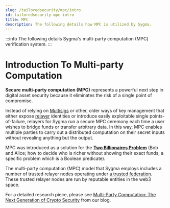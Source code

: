 ```yaml
---
slug: /tailoredsecurity/mpc/intro
id: tailoredsecurity-mpc-intro
title: MPC
description: The following details how MPC is utilized by Sygma.
---
```


:::info
The following details Sygma's multi-party computation (MPC) verification system.
:::

# Introduction To Multi-party Computation

**Secure multi-party computation (MPC)** represents a powerful next step in digital asset security because it eliminates the risk of a single point of compromise.

Instead of relying on [Multisigs](https://en.wikipedia.org/wiki/Multisignature) or other, older ways of key management that either expose [relayer](../../03-relayers.md) identities or introduce easily exploitable single points-of-failure, relayers for Sygma run a secure MPC ceremony each time a user wishes to bridge funds or transfer arbitrary data. In this way, MPC enables multiple parties to carry out a distributed computation on their secret inputs without revealing anything but the output.&#x20;

MPC was introduced as a solution for the **[Two Billionaires Problem](https://en.wikipedia.org/wiki/Yao%27s_Millionaires%27_problem)** (Bob and Alice; how to decide who is richer without showing their exact funds, a specific problem which is a Boolean predicate).

The multi-party computation (MPC) model that Sygma employs includes a number of trusted relayer nodes operating under [a trusted federation](https://blog.chainsafe.io/bridges-in-crypto-space-12e158f5fd1e). These trusted relayer nodes are run by reputable entities in the web3 space.

For a detailed research piece, please see [Multi-Party Computation: The Next Generation of Crypto Security](https://blog.buildwithsygma.com/multi-party-computation/) from our blog.
